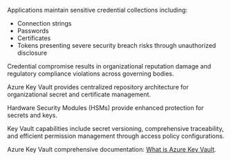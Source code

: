 Applications maintain sensitive credential collections including:

- Connection strings
- Passwords
- Certificates
- Tokens presenting severe security breach risks through unauthorized disclosure

Credential compromise results in organizational reputation damage and regulatory compliance violations across governing bodies.

Azure Key Vault provides centralized repository architecture for organizational secret and certificate management.

Hardware Security Modules (HSMs) provide enhanced protection for secrets and keys.

Key Vault capabilities include secret versioning, comprehensive traceability, and efficient permission management through access policy configurations.

Azure Key Vault comprehensive documentation: [What is Azure Key Vault](/azure/key-vault/key-vault-overview).

